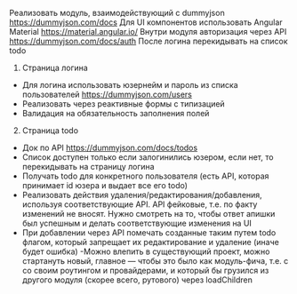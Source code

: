 Реализовать модуль, взаимодействующий с dummyjson https://dummyjson.com/docs
Для UI компонентов использовать Angular Material https://material.angular.io/
Внутри модуля авторизация через API https://dummyjson.com/docs/auth
После логина перекидывать на список todo
1. Страница логина
- Для логина использовать юзернейм и пароль из списка пользователей https://dummyjson.com/users
- Реализовать через реактивные формы с типизацией
- Валидация на обязательность заполнения полей
2. Страница todo
- Док по API https://dummyjson.com/docs/todos
- Список доступен только если залогинились юзером, если нет, то перекидывать на страницу логина
- Получать todo для конкретного пользователя (есть API, которая принимает id юзера и выдает все его todo)
- Реализовать действия удаления/редактирования/добавления, используя соответствующие API. API фейковые, т.е. по факту изменений не вносят. Нужно смотреть на то, чтобы ответ апишки был успешным и делать соответствующие изменения на UI
- При добавлении через API помечать созданные таким путем todo флагом, который запрещает их редактирование и удаление (иначе будет ошибка)
-Можно влепить в существующий проект, можно стартануть новый, главное — чтобы это было как модуль-фича, т.е. с со своим роутингом и провайдерами, и который бы грузился из другого модуля (скорее всего, рутового) через loadChildren